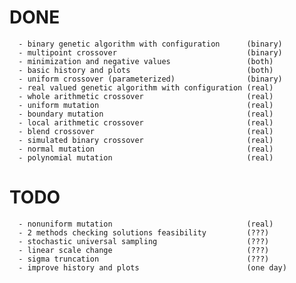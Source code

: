 # DONE 

      - binary genetic algorithm with configuration      (binary)
      - multipoint crossover                             (binary)
      - minimization and negative values                 (both)
      - basic history and plots                          (both)
	  - uniform crossover (parameterized)                (binary)
	  - real valued genetic algorithm with configuration (real)
	  - whole arithmetic crossover                       (real)
	  - uniform mutation                                 (real)
	  - boundary mutation                                (real)
	  - local arithmetic crossover                       (real)
	  - blend crossover                                  (real)
	  - simulated binary crossover                       (real)
      - normal mutation                                  (real)
	  - polynomial mutation                              (real)

# TODO 
      
      - nonuniform mutation                              (real)
      - 2 methods checking solutions feasibility         (???)
      - stochastic universal sampling                    (???)
      - linear scale change                              (???)
      - sigma truncation                                 (???)
      - improve history and plots                        (one day)
